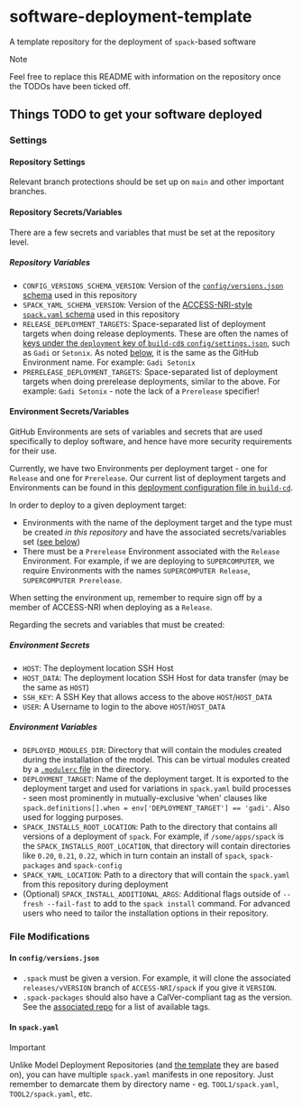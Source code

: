 # software-deployment-template

A template repository for the deployment of `spack`-based software

> [!NOTE]
> Feel free to replace this README with information on the repository once the TODOs have been ticked off.

## Things TODO to get your software deployed

### Settings

#### Repository Settings

Relevant branch protections should be set up on `main` and other important branches.

#### Repository Secrets/Variables

There are a few secrets and variables that must be set at the repository level.

##### Repository Variables

* `CONFIG_VERSIONS_SCHEMA_VERSION`: Version of the [`config/versions.json` schema](https://github.com/ACCESS-NRI/schema/tree/main/au.org.access-nri/model/deployment/config/versions) used in this repository
* `SPACK_YAML_SCHEMA_VERSION`: Version of the [ACCESS-NRI-style `spack.yaml` schema](https://github.com/ACCESS-NRI/schema/tree/main/au.org.access-nri/model/spack/environment/deployment) used in this repository
* `RELEASE_DEPLOYMENT_TARGETS`: Space-separated list of deployment targets when doing release deployments. These are often the names of [keys under the `deployment` key of `build-cd`s `config/settings.json`](https://github.com/ACCESS-NRI/build-cd/blob/09cdf100eefc58f06900e8e9145e77b4caf5a39d/config/settings.json#L3), such as `Gadi` or `Setonix`. As noted [below](#environment-secretsvariables), it is the same as the GitHub Environment name. For example: `Gadi Setonix`
* `PRERELEASE_DEPLOYMENT_TARGETS`: Space-separated list of deployment targets when doing prerelease deployments, similar to the above. For example: `Gadi Setonix` - note the lack of a `Prerelease` specifier!

#### Environment Secrets/Variables

GitHub Environments are sets of variables and secrets that are used specifically to deploy software, and hence have more security requirements for their use.

Currently, we have two Environments per deployment target - one for `Release` and one for `Prerelease`. Our current list of deployment targets and Environments can be found in this [deployment configuration file in `build-cd`](https://github.com/ACCESS-NRI/build-cd/blob/main/config/deployment-environment.json).

In order to deploy to a given deployment target:

* Environments with the name of the deployment target and the type must be created _in this repository_ and have the associated secrets/variables set ([see below](#environment-secrets))
* There must be a `Prerelease` Environment associated with the `Release` Environment. For example, if we are deploying to `SUPERCOMPUTER`, we require Environments with the names `SUPERCOMPUTER Release`, `SUPERCOMPUTER Prerelease`.

When setting the environment up, remember to require sign off by a member of ACCESS-NRI when deploying as a `Release`.

Regarding the secrets and variables that must be created:

##### Environment Secrets

* `HOST`: The deployment location SSH Host
* `HOST_DATA`: The deployment location SSH Host for data transfer (may be the same as `HOST`)
* `SSH_KEY`: A SSH Key that allows access to the above `HOST`/`HOST_DATA`
* `USER`: A Username to login to the above `HOST`/`HOST_DATA`

##### Environment Variables

* `DEPLOYED_MODULES_DIR`: Directory that will contain the modules created during the installation of the model. This can be virtual modules created by a [`.modulerc` file](https://github.com/ACCESS-NRI/build-cd/tree/main/tools/modules) in the directory.
* `DEPLOYMENT_TARGET`: Name of the deployment target. It is exported to the deployment target and used for variations in `spack.yaml` build processes - seen most prominently in mutually-exclusive 'when' clauses like `spack.definitions[].when = env['DEPLOYMENT_TARGET'] == 'gadi'`. Also used for logging purposes.
* `SPACK_INSTALLS_ROOT_LOCATION`: Path to the directory that contains all versions of a deployment of `spack`. For example, if `/some/apps/spack` is the `SPACK_INSTALLS_ROOT_LOCATION`, that directory will contain directories like `0.20`, `0.21`, `0.22`, which in turn contain an install of `spack`, `spack-packages` and `spack-config`
* `SPACK_YAML_LOCATION`: Path to a directory that will contain the `spack.yaml` from this repository during deployment
* (Optional) `SPACK_INSTALL_ADDITIONAL_ARGS`: Additional flags outside of `--fresh --fail-fast` to add to the `spack install` command. For advanced users who need to tailor the installation options in their repository.

### File Modifications

#### In `config/versions.json`

* `.spack` must be given a version. For example, it will clone the associated `releases/vVERSION` branch of `ACCESS-NRI/spack` if you give it `VERSION`.
* `.spack-packages` should also have a CalVer-compliant tag as the version. See the [associated repo](https://github.com/ACCESS-NRI/spack-packages/tags) for a list of available tags.

#### In `spack.yaml`

> [!IMPORTANT]
> Unlike Model Deployment Repositories (and [the template](https://github.com/ACCESS-NRI/model-deployment-template) they are based on), you can have multiple `spack.yaml` manifests in one repository. Just remember to demarcate them by directory name - eg. `TOOL1/spack.yaml`, `TOOL2/spack.yaml`, etc.

